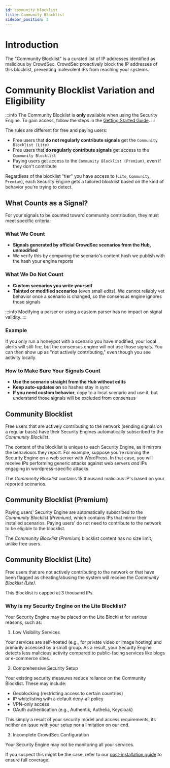 ```yaml
---
id: community_blocklist
title: Community Blocklist
sidebar_position: 3
---
```


# Introduction

The "Community Blocklist" is a curated list of IP addresses identified as malicious by CrowdSec. CrowdSec proactively block the IP addresses of this blocklist, preventing malevolent IPs from reaching your systems.

# Community Blocklist Variation and Eligibility

:::info
The Community Blocklist is **only** available when using the Security Engine. To gain access, follow the steps in the [Getting Started Guide](/u/getting_started/intro).
:::

The rules are different for free and paying users:
 - Free users that **do not regularly contribute signals** get the `Community Blocklist (Lite)`
 - Free users that **do regularly contribute signals** get access to the `Community Blocklist`
 - Paying users get access to the `Community Blocklist (Premium)`, even if they don't contribute

Regardless of the blocklist "tier" you have access to (`Lite`, `Community`, `Premium`), each Security Engine gets a tailored blocklist based on the kind of behavior you're trying to detect.

## What Counts as a Signal?

For your signals to be counted toward community contribution, they must meet specific criteria:

### What We Count

- **Signals generated by official CrowdSec scenarios from the Hub, unmodified**
- We verify this by comparing the scenario's content hash we publish with the hash your engine reports

### What We Do Not Count

- **Custom scenarios you write yourself**
- **Tainted or modified scenarios** (even small edits). We cannot reliably vet behavior once a scenario is changed, so the consensus engine ignores those signals

:::info
Modifying a parser or using a custom parser has no impact on signal validity.
:::

### Example

If you only run a honeypot with a scenario you have modified, your local alerts will still fire, but the consensus engine will not use those signals. You can then show up as "not actively contributing," even though you see activity locally.

### How to Make Sure Your Signals Count

- **Use the scenario straight from the Hub without edits**
- **Keep auto-updates on** so hashes stay in sync
- **If you need custom behavior**, copy to a local scenario and use it, but understand those signals will be excluded from consensus

## Community Blocklist

Free users that are actively contributing to the network (sending signals on a regular basis) have their Security Engines automatically subscribed to the *Community Blocklist*.

The content of the blocklist is unique to each Security Engine, as it mirrors the behaviours they report. For example, suppose you're running the Security Engine on a web server with WordPress. In that case, you will receive IPs performing generic attacks against web servers *and* IPs engaging in wordpress-specific attacks.

The *Community Blocklist* contains 15 thousand malicious IP's based on your reported scenarios.

## Community Blocklist (Premium)

Paying users' Security Engine are automatically subscribed to the *Community Blocklist (Premium)*, which contains IPs that mirror their installed scenarios.
Paying users' do not need to contribute to the network to be eligible to the blocklist.

The *Community Blocklist (Premium)* blocklist content has no size limit, unlike free users.

## Community Blocklist (Lite)

Free users that are not actively contributing to the network or that have been flagged as cheating/abusing the system will receive the *Community Blocklist (Lite)*.

This Blocklist is capped at 3 thousand IPs.

### Why is my Security Engine on the Lite Blocklist?

Your Security Engine may be placed on the Lite Blocklist for various reasons, such as:

1. Low Visibility Services

Your services are self-hosted (e.g., for private video or image hosting) and primarily accessed by a small group. As a result, your Security Engine detects less malicious activity compared to public-facing services like blogs or e-commerce sites.

2. Comprehensive Security Setup

Your existing security measures reduce reliance on the Community Blocklist. These may include:
- Geoblocking (restricting access to certain countries)
- IP whitelisting with a default deny-all policy
- VPN-only access
- OAuth authentication (e.g., Authentik, Authelia, Keycloak)

This simply a result of your security model and access requirements, its neither an issue with your setup nor a limitation on our end.

3. Incomplete CrowdSec Configuration

Your Security Engine may not be monitoring all your services.

If you suspect this might be the case, refer to our [post-installation guide](/u/getting_started/next_steps) to ensure full coverage.
